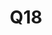 ---
basin: 'No'
cudn: true
floor: Third
grade: 3
images: []
living_room: 'No'
location: North Court
name: Q18
network: Wired and Wireless
title: Q18
---
